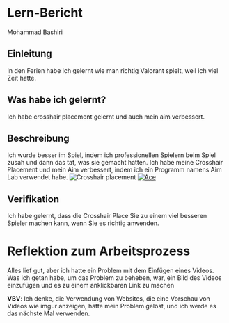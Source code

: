 # Lern-Bericht
Mohammad Bashiri

## Einleitung

In den Ferien habe ich gelernt wie man richtig Valorant spielt, weil ich viel Zeit hatte.

## Was habe ich gelernt?

Ich habe crosshair placement gelernt und auch mein aim verbessert.

## Beschreibung


 Ich wurde besser im Spiel, indem ich professionellen Spielern beim Spiel zusah und dann das tat, was sie gemacht hatten.
 Ich habe meine Crosshair Placement und mein Aim verbessert, indem ich ein Programm namens Aim Lab verwendet habe.
![Crosshair placement](https://cdn.sanity.io/images/ccckgjf9/production/fb6507c971a41ee9dd218dcd6d2f39ae4ac23cbc-1920x1080.jpg?max-h=1080&max-w=1920&fit=scale&auto=format)
[![Ace](https://img.youtube.com/vi/nXz_pllergg/maxresdefault.jpg)](https://youtu.be/nXz_pllergg)


## Verifikation

Ich habe gelernt, dass die Crosshair Place Sie zu einem viel besseren Spieler machen kann, wenn Sie es richtig anwenden.

# Reflektion zum Arbeitsprozess

Alles lief gut, aber ich hatte ein Problem mit dem Einfügen eines Videos. Was ich getan habe, um das Problem zu beheben, war, ein Bild des Videos einzufügen und es zu einem anklickbaren Link zu machen

**VBV**: Ich denke, die Verwendung von Websites, die eine Vorschau von Videos wie imgur anzeigen, hätte mein Problem gelöst, und ich werde es das nächste Mal verwenden.
